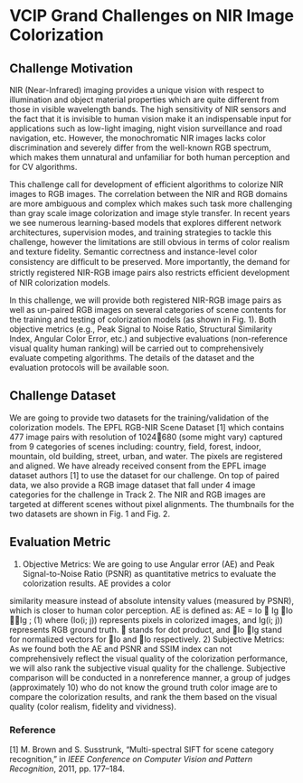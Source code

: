 # VCIP Grand Challenges on NIR Image Colorization

## Challenge Motivation
NIR (Near-Infrared) imaging provides a unique vision with respect to illumination and object material properties which are quite different from those in visible wavelength bands. The high sensitivity of NIR sensors and the fact that it is invisible to human vision make it an indispensable input for applications such as low-light imaging, night vision surveillance and road navigation, etc. However, the monochromatic NIR images lacks color discrimination and severely differ from the well-known RGB spectrum, which makes them unnatural and unfamiliar for both human perception and for CV algorithms.


This challenge call for development of efficient algorithms to colorize NIR images to RGB images. The correlation between the NIR and RGB domains are more ambiguous and complex which makes such task more challenging than gray scale image colorization and image style transfer. In recent years we see numerous learning-based models that explores different network architectures, supervision modes, and training strategies to tackle this challenge, however the limitations are still obvious in terms of color realism and texture fidelity. Semantic correctness and instance-level color consistency are difﬁcult to be preserved. More importantly, the demand for strictly registered NIR-RGB image pairs also restricts efﬁcient development of NIR colorization models.


In this challenge, we will provide both registered NIR-RGB image pairs as well as un-paired RGB images on several categories of scene contents for the training and testing of colorization models (as shown in Fig. 1). Both objective metrics (e.g., Peak Signal to Noise Ratio, Structural Similarity Index, Angular Color Error, etc.) and subjective evaluations (non-reference visual quality human ranking) will be carried out to comprehensively evaluate competing algorithms. The details of the dataset and the evaluation protocols will be available soon.

## Challenge Dataset
We are going to provide two datasets for the training/validation of the colorization models. The
EPFL RGB-NIR Scene Dataset [1] which contains 477 image pairs with resolution of 1024680
(some might vary) captured from 9 categories of scenes including: country, field, forest, indoor,
mountain, old building, street, urban, and water. The pixels are registered and aligned. We have
already received consent from the EPFL image dataset authors [1] to use the dataset for our
challenge.
On top of paired data, we also provide a RGB image dataset that fall under 4 image categories
for the challenge in Track 2. The NIR and RGB images are targeted at different scenes without
pixel alignments. The thumbnails for the two datasets are shown in Fig. 1 and Fig. 2.

## Evaluation Metric
1) Objective Metrics: We are going to use Angular error (AE) and Peak Signal-to-Noise
Ratio (PSNR) as quantitative metrics to evaluate the colorization results. AE provides a color

similarity measure instead of absolute intensity values (measured by PSNR), which is closer to
human color perception. AE is defined as:
AE =
Io  Ig
Io Ig
; (1)
where (Io(i; j)) represents pixels in colorized images, and Ig(i; j)) represents RGB ground truth.
 stands for dot product, and Io Ig stand for normalized vectors for Io and Io respectively.
2) Subjective Metrics: As we found both the AE and PSNR and SSIM index can not comprehensively
reflect the visual quality of the colorization performance, we will also rank the
subjective visual quality for the challenge. Subjective comparison will be conducted in a nonreference
manner, a group of judges (approximately 10) who do not know the ground truth color
image are to compare the colorization results, and rank the them based on the visual quality
(color realism, fidelity and vividness).


### Reference
[1] M. Brown and S. Susstrunk, “Multi-spectral SIFT for scene category recognition,” in _IEEE Conference on Computer Vision and Pattern Recognition_, 2011, pp. 177–184.
